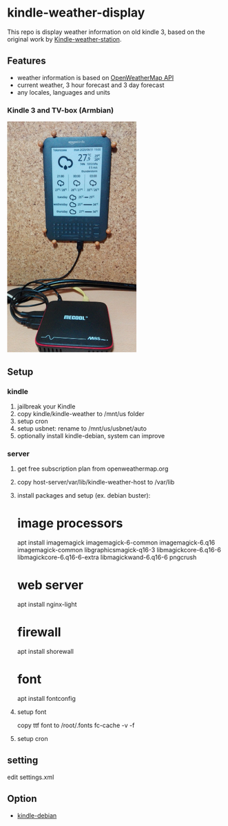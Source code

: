 # kindle-weather-display

This repo is display weather information on old kindle 3, based on the original work by [Kindle-weather-station](https://gitlab.com/iero/Kindle-weather-station).

## Features
* weather information is based on [OpenWeatherMap API](https://openweathermap.org/)
* current weather, 3 hour forecast and 3 day forecast
* any locales, languages and units

### Kindle 3 and TV-box (Armbian)
<img src="screenshot-kindle-weather.jpg" width="300" alt="Kindle 3 screenshot" />

## Setup
### kindle
1. jailbreak your Kindle
2. copy kindle/kindle-weather to /mnt/us folder
3. setup cron
5. setup usbnet: rename to /mnt/us/usbnet/auto
4. optionally install kindle-debian, system can improve

### server
1. get free subscription plan from openweathermap.org
2. copy host-server/var/lib/kindle-weather-host to /var/lib
3. install packages and setup (ex. debian buster):

    # image processors
    apt install imagemagick imagemagick-6-common imagemagick-6.q16 \
    imagemagick-common libgraphicsmagick-q16-3 libmagickcore-6.q16-6 \
    libmagickcore-6.q16-6-extra libmagickwand-6.q16-6 pngcrush
    
    # web server
    apt install nginx-light
    
    # firewall
    apt install shorewall
    
    # font
    apt install fontconfig

4. setup font

    copy ttf font to /root/.fonts
    fc-cache -v -f
    
5. setup cron

## setting
edit settings.xml

## Option
* [kindle-debian](https://mega.nz/folder/4XAlBK7Y#cSr2Gq8KxL6LkRe4SB0hqQ)
